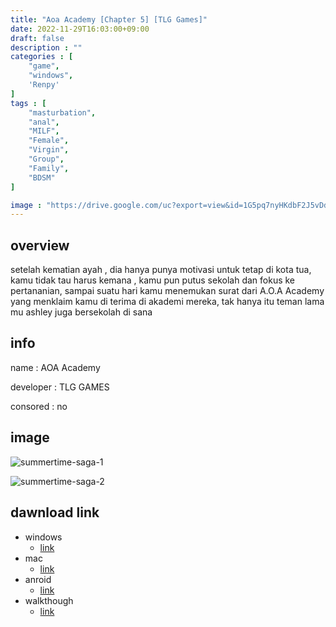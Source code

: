```yaml
---
title: "Aoa Academy [Chapter 5] [TLG Games]"
date: 2022-11-29T16:03:00+09:00
draft: false
description : ""
categories : [
    "game",
    "windows",
    'Renpy'
]
tags : [
    "masturbation",
    "anal",
    "MILF",
    "Female",
    "Virgin",
    "Group",
    "Family",
    "BDSM"
]

image : "https://drive.google.com/uc?export=view&id=1G5pq7nyHKdbF2J5vDdi8AQOVfpKmEcM2"
---
```


## overview

setelah kematian ayah , dia hanya punya motivasi untuk tetap di kota tua, kamu tidak tau harus
 kemana , kamu pun putus sekolah dan fokus ke pertananian, sampai suatu hari kamu menemukan surat
  dari A.O.A Academy yang menklaim kamu di terima di akademi mereka, tak hanya itu teman lama mu 
  ashley juga bersekolah di sana 

## info

name : AOA Academy

developer : TLG GAMES

consored : no

## image

![summertime-saga-1](https://drive.google.com/uc?export=view&id=1e9638btl3KL2aUDslH-bpKPcCmc6L49U)

![summertime-saga-2](https://drive.google.com/uc?export=view&id=1HLY6qr5qzZ2ssIcNFymADBBqxbrSkTmF)

## dawnload link 

* windows 
    * [link](https://ouo.io/BHsFua)
* mac 
    * [link](https://ouo.io/Rx88P8)
* anroid
    * [link](https://ouo.io/QN6E3h)
* walkthough
    * [link](https://ouo.io/tXRT7Qq)
